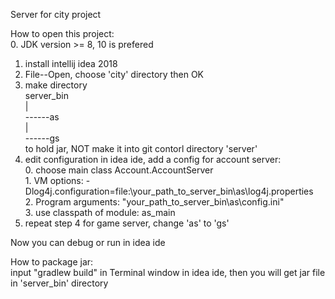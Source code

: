 Server for city project

How to open this project:  
  0. JDK version >= 8, 10 is prefered
  1. install intellij idea 2018
  2. File--Open, choose 'city' directory then OK
  3. make directory  
    server_bin  
        |  
        ------as  
        |  
        ------gs  
    to hold jar, NOT make it into git contorl directory 'server'
  4. edit configuration in idea ide, add a config for account server:  
    0. choose main class Account.AccountServer  
    1. VM options: -Dlog4j.configuration=file:\your_path_to_server_bin\as\log4j.properties  
    2. Program arguments: "your_path_to_server_bin\as\config.ini"  
    3. use classpath of module: as_main  
  5. repeat step 4 for game server, change 'as' to 'gs'
  
  Now you can debug or run in idea ide
  
  
How to package jar:  
input "gradlew build" in Terminal window in idea ide, then you will get jar file in 'server_bin' directory
 
